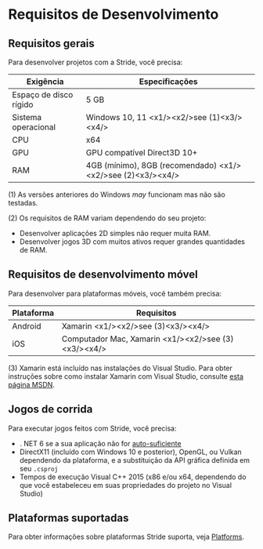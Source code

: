 # Requisitos de Desenvolvimento

## Requisitos gerais

Para desenvolver projetos com a Stride, você precisa:

| Exigência | Especificações |
|-----------------|----------------
| Espaço de disco rígido | 5 GB |
| Sistema operacional | Windows 10, 11 <x1\/><x2\/>see (1)<x3\/><x4\/> |
| CPU | x64 |
| GPU | GPU compatível Direct3D 10+ |
| RAM | 4GB (mínimo), 8GB (recomendado) <x1\/><x2\/>see (2)<x3\/><x4\/> |

(1) As versões anteriores do Windows _may_ funcionam mas não são testadas.

(2) Os requisitos de RAM variam dependendo do seu projeto:
* Desenvolver aplicações 2D simples não requer muita RAM.
* Desenvolver jogos 3D com muitos ativos requer grandes quantidades de RAM.


## Requisitos de desenvolvimento móvel

Para desenvolver para plataformas móveis, você também precisa:

| Plataforma | Requisitos |
|----------|-------
| Android | Xamarin <x1\/><x2\/>see (3)<x3\/><x4\/> |
| iOS | Computador Mac, Xamarin <x1\/><x2\/>see (3)<x3\/><x4\/> |

(3) Xamarin está incluído nas instalações do Visual Studio. Para obter instruções sobre como instalar Xamarin com Visual Studio, consulte [esta página MSDN](https://docs.microsoft.com/en-us/visualstudio/cross-platform/setup-and-install).

## Jogos de corrida

Para executar jogos feitos com Stride, você precisa:

- . NET 6 se a sua aplicação não for [auto-suficiente](https://learn.microsoft.com/en-us/dotnet/core/deploying/#publish-self-contained)
- DirectX11 (incluído com Windows 10 e posterior), OpenGL, ou Vulkan dependendo da plataforma, e a substituição da API gráfica definida em seu `.csproj`
- Tempos de execução Visual C++ 2015 (x86 e\/ou x64, dependendo do que você estabeleceu em suas propriedades do projeto no Visual Studio)

## Plataformas suportadas

Para obter informações sobre plataformas Stride suporta, veja [Platforms](../platforms/index.md).
